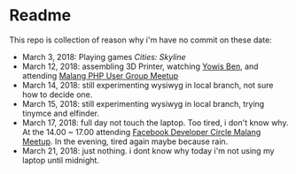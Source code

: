 # Readme
This repo is collection of reason why i'm have no commit on these date:
* March 3, 2018: Playing games *Cities: Skyline*
* March 12, 2018: assembling 3D Printer, watching [Yowis Ben](http://www.imdb.com/title/tt8024712/), and attending [Malang PHP User Group Meetup](https://www.facebook.com/events/165575457581740/)
* March 14, 2018: still experimenting wysiwyg in local branch, not sure how to decide one.
* March 15, 2018: still experimenting wysiwyg in local branch, trying tinymce and elfinder.
* March 17, 2018: full day not touch the laptop. Too tired, i don't know why. At the 14.00 ~ 17.00 attending [Facebook Developer Circle Malang Meetup](https://www.facebook.com/events/159597371295675/). In the evening, tired again maybe because rain.
* March 21, 2018: just nothing. i dont know why today i'm not using my laptop until midnight.
